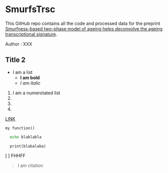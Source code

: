 # SmurfsTrsc

This GitHub repo contains all the code and processed data for the preprint <a href = "https://www.biorxiv.org/content/10.1101/2022.11.22.517330v1">Smurfness-based two-phase model of ageing helps deconvolve the ageing transcriptional signature</a>. 

Author : XXX 



## Title 2

- I am a list 
  - **I am bold**
  - *I am italic*


1. I am a numerotated list 
1.
1.
1.

<a href="">LINK</a>

`my function()`

```bash
  echo blablabla
```
```python3
  print(blabalaba)
```


[ ] FHHFF
 
> I am citation